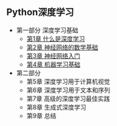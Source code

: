 ## Python深度学习
- 第一部分 深度学习基础
	- [第1章 什么是深度学习](chapter1.md)
	- [第2章 神经网络的数学基础](chapter2.md)
	- [第3章 神经网络入门](chapter3.md)
	- [第4章 机器学习基础](chapter4.md)
- 第二部分
	- 第5章 深度学习用于计算机视觉
	- 第6章 深度学习用于文本和序列
	- 第7章 高级的深度学习最佳实践
	- 第8章 生成式深度学习
	- 第9章 总结